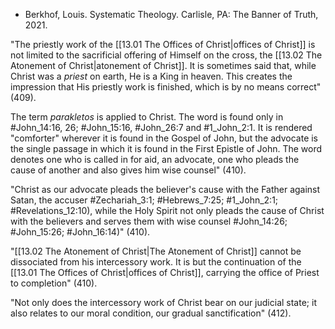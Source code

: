 - Berkhof, Louis. Systematic Theology. Carlisle, PA: The Banner of Truth, 2021.

"The priestly work of the [[13.01 The Offices of Christ|offices of Christ]] is not limited to the sacrificial offering of Himself on the cross, the [[13.02 The Atonement of Christ|atonement of Christ]]. It is sometimes said that, while Christ was a *priest* on earth, He is a King in heaven. This creates the impression that His priestly work is finished, which is by no means correct" (409).

The term *parakletos* is applied to Christ. The word is found only in #John_14:16, 26; #John_15:16, #John_26:7 and #1_John_2:1. It is rendered "comforter" wherever it is found in the Gospel of John, but the advocate is the single passage in which it is found in the First Epistle of John. The word denotes one who is called in for aid, an advocate, one who pleads the cause of another and also gives him wise counsel" (410).

"Christ as our advocate pleads the believer's cause with the Father against Satan, the accuser #Zechariah_3:1; #Hebrews_7:25; #1_John_2:1; #Revelations_12:10), while the Holy Spirit not only pleads the cause of Christ with the believers and serves them with wise counsel #John_14:26; #John_15:26; #John_16:14)" (410).

"[[13.02 The Atonement of Christ|The Atonement of Christ]] cannot be dissociated from his intercessory work. It is but the continuation of the [[13.01 The Offices of Christ|offices of Christ]], carrying the office of Priest to completion" (410).

"Not only does the intercessory work of Christ bear on our judicial state; it also relates to our moral condition, our gradual sanctification" (412).